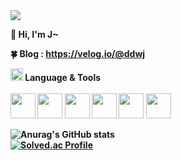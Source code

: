 <img src="https://user-images.githubusercontent.com/44609018/194487937-526234c6-4879-4f19-bccd-606efea1d313.png">

<b>👋 Hi, I'm J~<br>

<b>🍀 Blog<b>
: https://velog.io/@ddwj<br>

<img src="https://user-images.githubusercontent.com/44609018/193739010-5aae5bf8-d866-417a-8e7d-8d462dce5156.png" style="width:20px">  <b>Language & Tools<br><br>
<img src="https://user-images.githubusercontent.com/44609018/193732910-8bbf3c09-3ef0-4763-8b8f-034aecddf69c.png" style="width:40px">
<img src="https://user-images.githubusercontent.com/44609018/193733017-bae768f8-91a7-42eb-a8e5-a5f1bdeb7a7e.png" style="width:40px">
<img src="https://user-images.githubusercontent.com/44609018/193733169-19f26d75-deb8-47e9-9c77-33f71ffb3c36.png" style="width:40px">
<img src="https://user-images.githubusercontent.com/44609018/193731725-ddd3eb14-8b8f-42b1-8b24-9678594aec22.png" style="width:40px">
<img src="https://user-images.githubusercontent.com/44609018/193744281-e4237cc3-866e-4800-84ed-7a979afec627.png" style="width:40px; height:40px">
<img src="https://cdn.jsdelivr.net/gh/devicons/devicon/icons/git/git-plain.svg" style="width:40px;">
          
          

![Anurag's GitHub stats](https://github-readme-stats.vercel.app/api?username=JHKIMS&show_icons=true&theme=algolia)<br>
[![Solved.ac Profile](http://mazassumnida.wtf/api/generate_badge?boj=wjdgns5131)](https://solved.ac/wjdgns5131)
